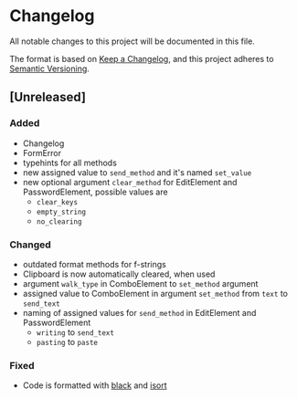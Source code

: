 # Changelog
All notable changes to this project will be documented in this file.

The format is based on [Keep a Changelog](https://keepachangelog.com/en/1.0.0/),
and this project adheres to [Semantic Versioning](https://semver.org/spec/v2.0.0.html).

## [Unreleased]

### Added

- Changelog
- FormError
- typehints for all methods
- new assigned value to `send_method` and it's named `set_value`
- new optional argument `clear_method` for EditElement and PasswordElement, possible values are
  - `clear_keys`
  - `empty_string`
  - `no_clearing`

### Changed

- outdated format methods for f-strings
- Clipboard is now automatically cleared, when used
- argument `walk_type` in ComboElement to `set_method` argument
- assigned value to ComboElement in argument `set_method` from `text` to `send_text`
- naming of assigned values for `send_method` in EditElement and PasswordElement
  - `writing` to `send_text`
  - `pasting` to `paste`

### Fixed

- Code is formatted with [black](https://github.com/psf/black) and [isort](https://github.com/PyCQA/isort)
